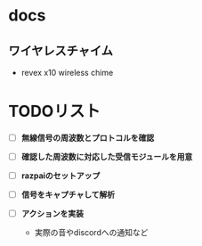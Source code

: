 # docs

## ワイヤレスチャイム
- revex x10 wireless chime

# TODOリスト

- [ ] **無線信号の周波数とプロトコルを確認**

- [ ] **確認した周波数に対応した受信モジュールを用意**

- [ ] **razpaiのセットアップ**

- [ ] **信号をキャプチャして解析**

- [ ] **アクションを実装**
  - 実際の音やdiscordへの通知など
